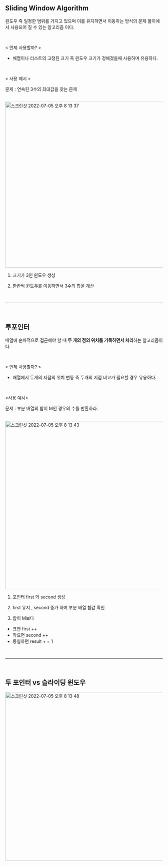 ## Sliding Window Algorithm

윈도우 즉 일정한 범위를 가지고 있으며 이를 유지하면서 이동하는 방식의 문제 풀이에서 사용되어 질 수 있는 알고리즘 이다.

<br>

< 언제 사용할까? >

- 배열이나 리스트의 고정된 크기 즉 윈도우 크기가 정해졌을때 사용하며 유용하다.

<br>

< 사용 예시 >

문제 : 연속된 3수의 최대값을 찾는 문제

<br>

<img width="530" alt="스크린샷 2022-07-05 오후 8 13 37" src="https://user-images.githubusercontent.com/81874493/177315392-9a9b89ff-459b-4639-96e8-fd7cacc4bd40.png">

1) 크기가 3인 윈도우 생성

2) 한칸씩 윈도우를 이동하면서 3수의 합을 계산

<br>

* * *
<br>

## 투포인터

배열에 순차적으로 접근해야 할 때 **두 개의 점의 위치를 기록하면서 처리**하는 알고리즘이다.

<br>

< 언제 사용할까? >

- 배열에서 두개의 지점의 위치 변동 즉 두개의 지점 비교가 필요할 경우 유용하다.

<br>

<사용 예시>

문제 : 부분 배열의 합이 M인 경우의 수를 반환하라.

<br>

<img width="538" alt="스크린샷 2022-07-05 오후 8 13 43" src="https://user-images.githubusercontent.com/81874493/177315413-28fc7dca-e132-4e01-8019-9a32af4db4d3.png">

1) 포인터 first 와 second 생성

2) first 유지 , second 증가 하며 부분 배열 합값 확인 

3) 합이 M보다 

- 크면 first ++
- 작으면 second ++
- 동일하면 result + = 1

<br>

* * *

<br>

## 투 포인터 vs 슬라이딩 윈도우

<img width="539" alt="스크린샷 2022-07-05 오후 8 13 48" src="https://user-images.githubusercontent.com/81874493/177315428-26540559-ed21-412a-929c-57dc5d0c677f.png">
